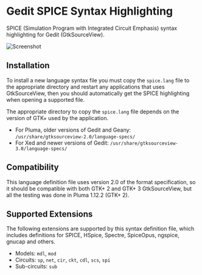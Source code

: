 # Gedit SPICE Syntax Highlighting

SPICE (Simulation Program with Integrated Circuit Emphasis) syntax highlighting for Gedit (GtkSourceView).

![Screenshot](https://i.imgur.com/57BizGY.png)


## Installation

To install a new language syntax file you must copy the `spice.lang` file to the appropriate directory and restart any applications that uses GtkSourceView, then you should automatically get the SPICE highlighting when opening a supported file.

The appropriate directory to copy the `spice.lang` file depends on the version of GTK+ used by the application.

  * For Pluma, older versions of Gedit and Geany: `/usr/share/gtksourceview-2.0/language-specs/`
  * For Xed and newer versions of Gedit: `/usr/share/gtksourceview-3.0/language-specs/`


## Compatibility

This language definition file uses version 2.0 of the format specification, so it should be compatible with both GTK+ 2 and GTK+ 3 GtkSourceView, but all the testing was done in Pluma 1.12.2 (GTK+ 2).


## Supported Extensions

The following extensions are supported by this syntax definition file, which includes definitions for SPICE, HSpice, Spectre, SpiceOpus, ngspice, gnucap and others.

  * Models: `mdl`, `mod`
  * Circuits: `sp`, `net`, `cir`, `ckt`, `cdl`, `scs`, `spi`
  * Sub-circuits: `sub`

